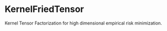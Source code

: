 # KernelFriedTensor

Kernel Tensor Factorization for high dimensional empirical risk minimization.

